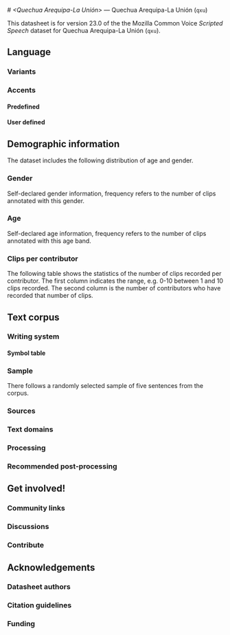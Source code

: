 # *<Quechua Arequipa-La Unión>* &mdash; Quechua Arequipa-La Unión (`qxu`)

This datasheet is for version 23.0 of the the Mozilla Common Voice *Scripted Speech* dataset 
for Quechua Arequipa-La Unión (`qxu`).

## Language

<!-- {{LANGUAGE_DESCRIPTION}} -->

### Variants 

<!-- {{VARIANT_DESCRIPTION}} -->

### Accents

<!-- {{ACCENT_DESCRIPTION}} -->

#### Predefined

<!-- {{PREDEFINED_ACCENT_DESCRIPTION}} -->

<!-- {{PREDEFINED_ACCENT_TABLE}} -->

#### User defined

<!-- {{USER_DEFINED_ACCENT_DESCRPIPTION}} -->

<!-- {{USER_DEFINED_ACCENT_TABLE}} -->

## Demographic information

The dataset includes the following distribution of age and gender.

### Gender

Self-declared gender information, frequency refers to the number of clips annotated with this gender.

<!-- {{GENDER_TABLE}} -->

### Age

Self-declared age information, frequency refers to the number of clips annotated with this age band.

<!-- {{AGE_TABLE}} -->

### Clips per contributor

The following table shows the statistics of the number of clips recorded per contributor. The first column
indicates the range, e.g. 0-10 between 1 and 10 clips recorded. The second column is the number of contributors
who have recorded that number of clips.

<!-- {{CLIPS_TABLE}} -->

## Text corpus

<!-- {{TEXT_CORPUS_DESCRIPTION}} -->

### Writing system

<!-- {{WRITING_SYSTEM_DESCRIPTION}} -->

#### Symbol table

<!-- {{ALPHABET_TABLE}} -->

### Sample

There follows a randomly selected sample of five sentences from the corpus.

<!-- {{SENTENCES_SAMPLE}} -->

### Sources

<!-- {{SOURCES_LIST}} -->


### Text domains

<!-- {{TEXT_DOMAIN_DESCRIPTION}} -->

### Processing

<!-- {{PROCESSING_DESCRIPTION}} -->

### Recommended post-processing

<!-- {{RECOMMENDED_POSTPROCESSING_DESCRIPTION}} -->

## Get involved!

### Community links

<!-- {{COMMUNITY_LINKS_LIST}} -->

### Discussions

<!-- {{DISCUSSION_LINKS_LIST}} -->

### Contribute

<!-- {{CONTRIBUTE_LINKS_LIST}} -->

## Acknowledgements

### Datasheet authors

<!-- {{DATASHEET_AUTHORS_LIST}} -->

### Citation guidelines

<!-- {{CITATION_DESCRIPTION}} -->

### Funding

<!-- {{FUNDING_DESCRIPTION}} -->


